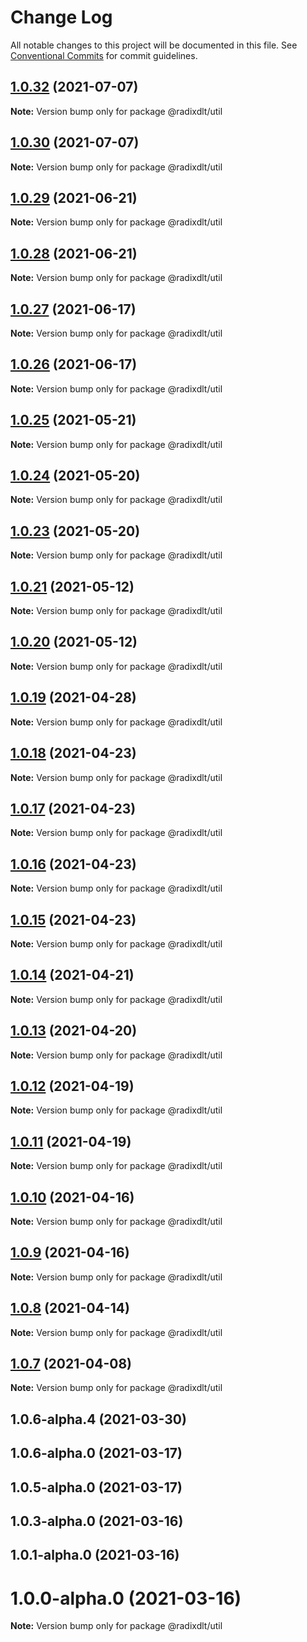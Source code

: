 # Change Log

All notable changes to this project will be documented in this file.
See [Conventional Commits](https://conventionalcommits.org) for commit guidelines.

## [1.0.32](https://github.com/radixdlt/radixdlt-javascript/compare/@radixdlt/util@1.0.29...@radixdlt/util@1.0.32) (2021-07-07)

**Note:** Version bump only for package @radixdlt/util





## [1.0.30](https://github.com/radixdlt/radixdlt-javascript/compare/@radixdlt/util@1.0.29...@radixdlt/util@1.0.30) (2021-07-07)

**Note:** Version bump only for package @radixdlt/util





## [1.0.29](https://github.com/radixdlt/radixdlt-javascript/compare/@radixdlt/util@1.0.28...@radixdlt/util@1.0.29) (2021-06-21)

**Note:** Version bump only for package @radixdlt/util





## [1.0.28](https://github.com/radixdlt/radixdlt-javascript/compare/@radixdlt/util@1.0.27...@radixdlt/util@1.0.28) (2021-06-21)

**Note:** Version bump only for package @radixdlt/util





## [1.0.27](https://github.com/radixdlt/radixdlt-javascript/compare/@radixdlt/util@1.0.25...@radixdlt/util@1.0.27) (2021-06-17)

**Note:** Version bump only for package @radixdlt/util





## [1.0.26](https://github.com/radixdlt/radixdlt-javascript/compare/@radixdlt/util@1.0.25...@radixdlt/util@1.0.26) (2021-06-17)

**Note:** Version bump only for package @radixdlt/util





## [1.0.25](https://github.com/radixdlt/radixdlt-javascript/compare/@radixdlt/util@1.0.24...@radixdlt/util@1.0.25) (2021-05-21)

**Note:** Version bump only for package @radixdlt/util





## [1.0.24](https://github.com/radixdlt/radixdlt-javascript/compare/@radixdlt/util@1.0.23...@radixdlt/util@1.0.24) (2021-05-20)

**Note:** Version bump only for package @radixdlt/util





## [1.0.23](https://github.com/radixdlt/radixdlt-javascript/compare/@radixdlt/util@1.0.21...@radixdlt/util@1.0.23) (2021-05-20)

**Note:** Version bump only for package @radixdlt/util





## [1.0.21](https://github.com/radixdlt/radixdlt-javascript/compare/@radixdlt/util@1.0.20...@radixdlt/util@1.0.21) (2021-05-12)

**Note:** Version bump only for package @radixdlt/util





## [1.0.20](https://github.com/radixdlt/radixdlt-javascript/compare/@radixdlt/util@1.0.19...@radixdlt/util@1.0.20) (2021-05-12)

**Note:** Version bump only for package @radixdlt/util





## [1.0.19](https://github.com/radixdlt/radixdlt-javascript/compare/@radixdlt/util@1.0.18...@radixdlt/util@1.0.19) (2021-04-28)

**Note:** Version bump only for package @radixdlt/util





## [1.0.18](https://github.com/radixdlt/radixdlt-javascript/compare/@radixdlt/util@1.0.17...@radixdlt/util@1.0.18) (2021-04-23)

**Note:** Version bump only for package @radixdlt/util





## [1.0.17](https://github.com/radixdlt/radixdlt-javascript/compare/@radixdlt/util@1.0.16...@radixdlt/util@1.0.17) (2021-04-23)

**Note:** Version bump only for package @radixdlt/util





## [1.0.16](https://github.com/radixdlt/radixdlt-javascript/compare/@radixdlt/util@1.0.15...@radixdlt/util@1.0.16) (2021-04-23)

**Note:** Version bump only for package @radixdlt/util





## [1.0.15](https://github.com/radixdlt/radixdlt-javascript/compare/@radixdlt/util@1.0.14...@radixdlt/util@1.0.15) (2021-04-23)

**Note:** Version bump only for package @radixdlt/util





## [1.0.14](https://github.com/radixdlt/radixdlt-javascript/compare/@radixdlt/util@1.0.13...@radixdlt/util@1.0.14) (2021-04-21)

**Note:** Version bump only for package @radixdlt/util





## [1.0.13](https://github.com/radixdlt/radixdlt-javascript/compare/@radixdlt/util@1.0.12...@radixdlt/util@1.0.13) (2021-04-20)

**Note:** Version bump only for package @radixdlt/util





## [1.0.12](https://github.com/radixdlt/radixdlt-javascript/compare/@radixdlt/util@1.0.11...@radixdlt/util@1.0.12) (2021-04-19)

**Note:** Version bump only for package @radixdlt/util





## [1.0.11](https://github.com/radixdlt/radixdlt-javascript/compare/@radixdlt/util@1.0.10...@radixdlt/util@1.0.11) (2021-04-19)

**Note:** Version bump only for package @radixdlt/util





## [1.0.10](https://github.com/radixdlt/radixdlt-javascript/compare/@radixdlt/util@1.0.9...@radixdlt/util@1.0.10) (2021-04-16)

**Note:** Version bump only for package @radixdlt/util





## [1.0.9](https://github.com/radixdlt/radixdlt-javascript/compare/@radixdlt/util@1.0.8...@radixdlt/util@1.0.9) (2021-04-16)

**Note:** Version bump only for package @radixdlt/util





## [1.0.8](https://github.com/radixdlt/radixdlt-javascript/compare/@radixdlt/util@1.0.7...@radixdlt/util@1.0.8) (2021-04-14)

**Note:** Version bump only for package @radixdlt/util





## [1.0.7](https://github.com/radixdlt/radixdlt-javascript/compare/@radixdlt/util@1.0.6...@radixdlt/util@1.0.7) (2021-04-08)

**Note:** Version bump only for package @radixdlt/util





## 1.0.6-alpha.4 (2021-03-30)



## 1.0.6-alpha.0 (2021-03-17)



## 1.0.5-alpha.0 (2021-03-17)



## 1.0.3-alpha.0 (2021-03-16)



## 1.0.1-alpha.0 (2021-03-16)



# 1.0.0-alpha.0 (2021-03-16)

**Note:** Version bump only for package @radixdlt/util
